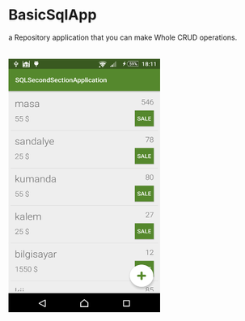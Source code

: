 # BasicSqlApp
a Repository application that
you can make Whole CRUD operations.</br></br></br>
<img src="https://github.com/haliltprkk/BasicSqlApp/blob/master/images/sqlBasic.png" width="300" height="500" align="left"/>
